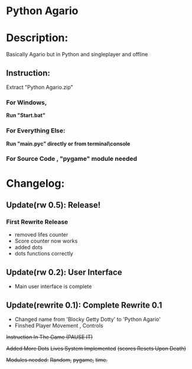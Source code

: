 # Python Agario
# Description:

  Basically Agario but in Python and singleplayer and offline
## Instruction:
Extract "Python Agario.zip"
### For Windows, 
**Run "Start.bat"**
### For Everything Else:
**Run "main.pyc" directly or from terminal\console**
### For Source Code , "pygame" module needed


# Changelog:
## Update(rw 0.5): Release!
### First Rewrite Release
- removed lifes counter
- Score counter now works
- added dots
- dots functions correctly

## Update(rw 0.2): User Interface

- Main user interface is complete

## Update(rewrite 0.1): Complete Rewrite 0.1 
- Changed name from 'Blocky Getty Dotty' to 'Python Agario'
- Finshed Player Movement , Controls



~~Instruction In The Game   (PAUSE IT)~~


~~Added More Dots~~
~~Lives System Implemented~~
~~(scores Resets Upon Death)~~

~~Modules needed:~~
~~Random,~~
~~pygame,~~
~~time.~~

